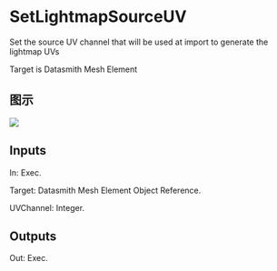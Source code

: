 # SetLightmapSourceUV

Set the source UV channel that will be used at import to generate the lightmap UVs

Target is Datasmith Mesh Element

## 图示

![]($-20221218-18385465.png)

## Inputs

In: Exec.

Target: Datasmith Mesh Element Object Reference.

UVChannel: Integer.  

## Outputs

Out: Exec.

